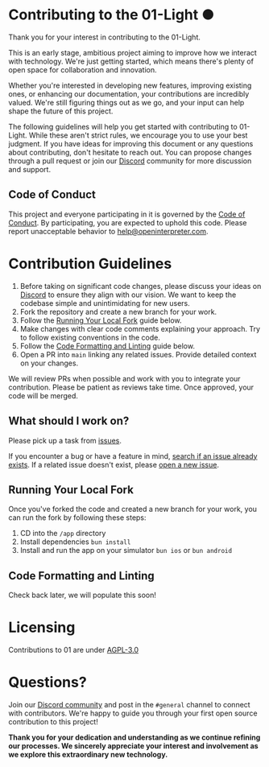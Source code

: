 # Contributing to the 01-Light ●

Thank you for your interest in contributing to the 01-Light. 

This is an early stage, ambitious project aiming to improve how we interact with technology. We're just getting started, which means there's plenty of open space for collaboration and innovation.

Whether you're interested in developing new features, improving existing ones, or enhancing our documentation, your contributions are incredibly valued. We're still figuring things out as we go, and your input can help shape the future of this project.

The following guidelines will help you get started with contributing to 01-Light. While these aren't strict rules, we encourage you to use your best judgment. If you have ideas for improving this document or any questions about contributing, don't hesitate to reach out. You can propose changes through a pull request or join our [Discord](https://discord.gg/Hvz9Axh84z) community for more discussion and support.

## Code of Conduct
This project and everyone participating in it is governed by the [Code of Conduct](CODE_OF_CONDUCT). By participating, you are expected to uphold this code. Please report unacceptable behavior to help@openinterpreter.com.

# Contribution Guidelines

1. Before taking on significant code changes, please discuss your ideas on [Discord](https://discord.gg/Hvz9Axh84z) to ensure they align with our vision. We want to keep the codebase simple and unintimidating for new users.
2. Fork the repository and create a new branch for your work.
3. Follow the [Running Your Local Fork](https://github.com/OpenInterpreter/01-light/blob/main/CONTRIBUTING.md#running-your-local-fork) guide below.
4. Make changes with clear code comments explaining your approach. Try to follow existing conventions in the code.
5. Follow the [Code Formatting and Linting](https://github.com/OpenInterpreter/01-light/blob/main/CONTRIBUTING.md#code-formatting-and-linting) guide below.
6. Open a PR into `main` linking any related issues. Provide detailed context on your changes.

We will review PRs when possible and work with you to integrate your contribution. Please be patient as reviews take time. Once approved, your code will be merged.

## What should I work on?

Please pick up a task from [issues](https://github.com/OpenInterpreter/01-light/issues).

If you encounter a bug or have a feature in mind, [search if an issue already exists](https://docs.github.com/en/github/searching-for-information-on-github/searching-on-github/searching-issues-and-pull-requests#search-by-the-title-body-or-comments). If a related issue doesn't exist, please [open a new issue](https://github.com/OpenInterpreter/01-light/issues/new/choose).


## Running Your Local Fork

Once you've forked the code and created a new branch for your work, you can run the fork by following these steps:

1. CD into the `/app` directory
2. Install dependencies `bun install`
3. Install and run the app on your simulator `bun ios` or `bun android`

## Code Formatting and Linting

Check back later, we will populate this soon!

# Licensing

Contributions to 01 are under [AGPL-3.0](LICENSE)

# Questions?

Join our [Discord community](https://discord.gg/Hvz9Axh84z) and post in the `#general` channel to connect with contributors. We're happy to guide you through your first open source contribution to this project!

**Thank you for your dedication and understanding as we continue refining our processes. We sincerely appreciate your interest and involvement as we explore this extraordinary new technology.**